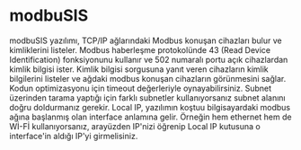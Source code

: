 # modbuSIS
modbuSIS yazılımı, TCP/IP ağlarındaki Modbus konuşan cihazları bulur ve kimliklerini listeler. 
Modbus haberleşme protokolünde 43 (Read Device Identification) fonksiyonunu kullanır ve 502 numaralı portu açık cihazlardan kimlik bilgisi ister.
Kimlik bilgisi sorgusuna yanıt veren cihazların kimlik bilgilerini listeler ve ağdaki modbus konuşan cihazların görünmesini sağlar.
Kodun optimizasyonu için timeout değerleriyle oynayabilirsiniz. 
Subnet üzerinden tarama yaptığı için farklı subnetler kullanıyorsanız subnet alanını doğru doldurmanız gerekir. 
Local IP, yazılımın koştuu bilgisayardaki modbus ağına başlanmış olan interface anlamına gelir. Örneğin hem ethernet hem de Wİ-Fİ kullanıyorsanız, arayüzden IP'nizi öğrenip Local IP kutusuna o interface'in aldığı IP'yi girmelisiniz. 
